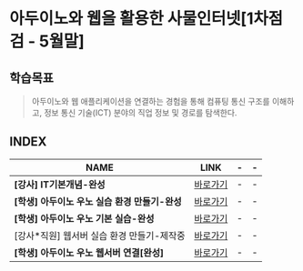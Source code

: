 # 아두이노와 웹을 활용한 사물인터넷[1차점검 - 5월말]

학습목표
---
> 아두이노와 웹 애플리케이션을 연결하는 경험을 통해 컴퓨팅 통신 구조를 이해하고, 정보 통신 기술(ICT) 분야의 직업 정보 및 경로를 탐색한다.

INDEX
---
|NAME|LINK|-|-|
|-|-|-|-|
|**[강사] IT기본개념-완성**|[바로가기](DOCUMENT/01_)|-|-|
|**[학생] 아두이노 우노 실습 환경 만들기-완성**|[바로가기](DOCUMENT/02_)|-|-|
|**[학생] 아두이노 우노 기본 실습-완성**|[바로가기](DOCUMENT/03_)|-|-|
|[강사*직원] 웹서버 실습 환경 만들기-제작중|[바로가기](DOCUMENT/04_)|-|-|
|**[학생] 아두이노 우노 웹서버 연결[완성]**|[바로가기](DOCUMENT/05_)|-|-|
